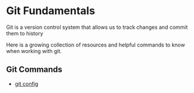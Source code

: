 # Git Fundamentals

Git is a version control system that allows us to track changes and commit them to history

Here is a growing collection of resources and helpful commands to know when working with git.

## Git Commands
 - [git config](./commands/Config.md)